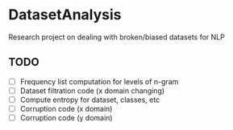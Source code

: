 # DatasetAnalysis

Research project on dealing with broken/biased datasets for NLP

## TODO

- [ ] Frequency list computation for levels of n-gram
- [ ] Dataset filtration code (x domain changing)
- [ ] Compute entropy for dataset, classes, etc
- [ ] Corruption code (x domain)
- [ ] Corruption code (y domain)
